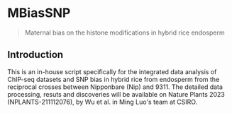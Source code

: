 # MBiasSNP

> Maternal bias on the histone modifications in hybrid rice endosperm

## Introduction

This is an in-house script specifically for the integrated data analysis of ChIP-seq datasets and SNP bias in hybrid rice from endosperm from the reciprocal crosses between Nipponbare (Nip) and 9311. The detailed data processing, resuts and discoveries will be available on Nature Plants 2023 (NPLANTS-211112076), by Wu et al. in Ming Luo's team at CSIRO.
